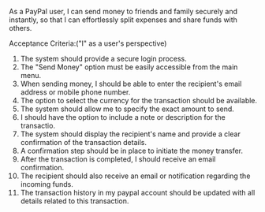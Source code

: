 As a PayPal user, I can send money to friends and family securely and instantly, so that I can effortlessly split expenses and share funds with others.

Acceptance Criteria:("I" as a user's perspective)

1. The system should provide a secure login process.
2. The "Send Money" option must be easily accessible from the main menu.
3. When sending money, I should be able to enter the recipient's email address or mobile phone number.
4. The option to select the currency for the transaction should be available.
5. The system should allow me to specify the exact amount to send.
6. I should have the option to include a note or description for the transactio.
7. The system should display the recipient's name and provide a clear confirmation of the transaction details.
8. A confirmation step should be in place to initiate the money transfer.
9. After the transaction is completed, I should receive an email confirmation.
10. The recipient should also receive an email or notification regarding the incoming funds.
11. The transaction history in my paypal account should be updated with all details related to this transaction.
